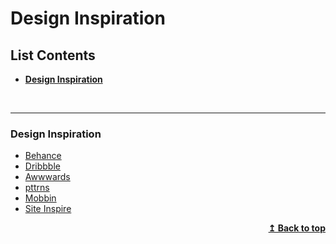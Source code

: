 # Design Inspiration

## List Contents

- **[Design Inspiration](#design-inspiration)**

<br>
<hr>

### Design Inspiration

- [Behance](https://www.behance.net/)
- [Dribbble](https://dribbble.com/)
- [Awwwards](https://www.awwwards.com/)
- [pttrns](https://pttrns.com/)
- [Mobbin](https://mobbin.design/)
- [Site Inspire](https://www.siteinspire.com/)


<p align="right">
    <b><a href="#list-contents">↥ Back to top</a></b>
</p>
